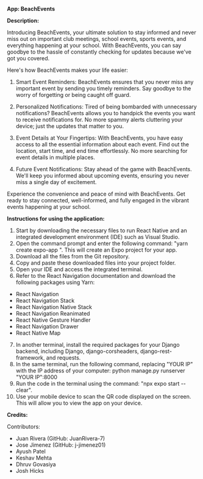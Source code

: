**App: BeachEvents**

**Description:** 

Introducing BeachEvents, your ultimate solution to stay informed and never miss out on important club meetings, school events, sports events, and everything happening at your school. With BeachEvents, you can say goodbye to the hassle of constantly checking for updates because we've got you covered.

Here's how BeachEvents makes your life easier:

1. Smart Event Reminders: BeachEvents ensures that you never miss any important event by sending you timely reminders. Say goodbye to the worry of forgetting or being caught off guard.

2. Personalized Notifications: Tired of being bombarded with unnecessary notifications? BeachEvents allows you to handpick the events you want to receive notifications for. No more spammy alerts cluttering your device; just the updates that matter to you.

3. Event Details at Your Fingertips: With BeachEvents, you have easy access to all the essential information about each event. Find out the location, start time, and end time effortlessly. No more searching for event details in multiple places.

4. Future Event Notifications: Stay ahead of the game with BeachEvents. We'll keep you informed about upcoming events, ensuring you never miss a single day of excitement.

Experience the convenience and peace of mind with BeachEvents. Get ready to stay connected, well-informed, and fully engaged in the vibrant events happening at your school.

**Instructions for using the application:**

1. Start by downloading the necessary files to run React Native and an integrated development environment (IDE) such as Visual Studio.
2. Open the command prompt and enter the following command: "yarn create expo-app <Name of App>". This will create an Expo project for your app.
3. Download all the files from the Git repository.
4. Copy and paste these downloaded files into your project folder.
5. Open your IDE and access the integrated terminal.
6. Refer to the React Navigation documentation and download the following packages using Yarn:
- React Navigation
- React Navigation Stack
- React Navigation Native Stack
- React Navigation Reanimated
- React Native Gesture Handler
- React Navigation Drawer
- React Native Map
7. In another terminal, install the required packages for your Django backend, including Django, django-corsheaders, django-rest-framework, and requests.
8. In the same terminal, run the following command, replacing "YOUR IP" with the IP address of your computer:
python manage.py runserver "YOUR IP":8000
9. Run the code in the terminal using the command: "npx expo start --clear".
10. Use your mobile device to scan the QR code displayed on the screen. This will allow you to view the app on your device.


**Credits:**

Contributors:
- Juan Rivera (GitHub: JuanRivera-7)
- Jose Jimenez (GitHub: j-jimenez01)
- Ayush Patel
- Keshav Mehta
- Dhruv Govasiya
- Josh Hicks
